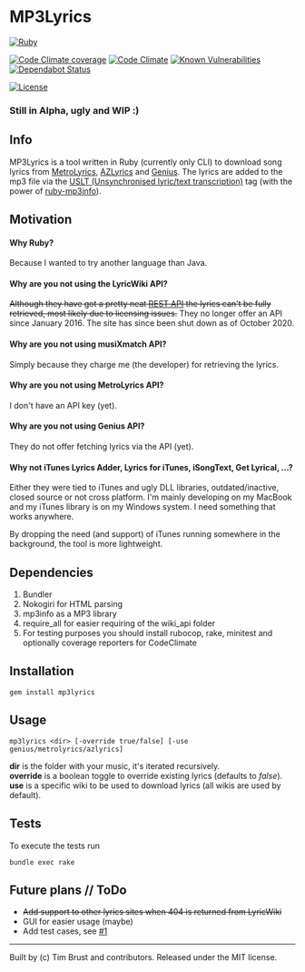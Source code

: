 # MP3Lyrics

[![Ruby](https://github.com/timbru31/mp3lyrics/workflows/Ruby/badge.svg)](https://github.com/timbru31/mp3lyrics/actions?query=workflow%3ARuby)

[![Code Climate coverage](https://img.shields.io/codeclimate/coverage/timbru31/mp3lyrics)](https://codeclimate.com/github/timbru31/mp3lyrics)
[![Code Climate](https://img.shields.io/codeclimate/maintainability/timbru31/mp3lyrics)](https://codeclimate.com/github/timbru31/mp3lyrics)
[![Known Vulnerabilities](https://snyk.io/test/github/timbru31/mp3lyrics/badge.svg)](https://snyk.io/test/github/timbru31/mp3lyrics)
[![Dependabot Status](https://api.dependabot.com/badges/status?host=github&repo=timbru31/mp3lyrics)](https://dependabot.com)

[![License](https://img.shields.io/badge/License-MIT-blue.svg)](LICENSE.md)

### Still in Alpha, ugly and WIP :)

## Info

MP3Lyrics is a tool written in Ruby (currently only CLI) to download song lyrics from [MetroLyrics](https://www.metrolyrics.com), [AZLyrics](https://www.azlyrics.com) and [Genius](https://genius.com).
The lyrics are added to the mp3 file via the [USLT (Unsynchronised lyric/text transcription)](https://id3.org/id3v2.4.0-frames) tag (with the power of [ruby-mp3info](https://github.com/moumar/ruby-mp3info)).

## Motivation

#### Why Ruby?

Because I wanted to try another language than Java.

#### Why are you not using the LyricWiki API?

~~Although they have got a pretty neat [REST API](http://api.wikia.com/wiki/LyricWiki_API/REST) the lyrics can't be fully retrieved, most likely due to licensing issues.~~
They no longer offer an API since January 2016. The site has since been shut down as of October 2020.

#### Why are you not using musiXmatch API?

Simply because they charge me (the developer) for retrieving the lyrics.

#### Why are you not using MetroLyrics API?

I don't have an API key (yet).

#### Why are you not using Genius API?

They do not offer fetching lyrics via the API (yet).

#### Why not iTunes Lyrics Adder, Lyrics for iTunes, iSongText, Get Lyrical, ...?

Either they were tied to iTunes and ugly DLL libraries, outdated/inactive, closed source or not cross platform. I'm mainly developing on my MacBook and my iTunes library is on my Windows system. I need something that works anywhere.

By dropping the need (and support) of iTunes running somewhere in the background, the tool is more lightweight.

## Dependencies

1. Bundler
2. Nokogiri for HTML parsing
3. mp3info as a MP3 library
4. require_all for easier requiring of the wiki_api folder
5. For testing purposes you should install rubocop, rake, minitest and optionally coverage reporters for CodeClimate

## Installation

```shell
gem install mp3lyrics
```

## Usage

```shell
mp3lyrics <dir> [-override true/false] [-use genius/metrolyrics/azlyrics]
```

**dir** is the folder with your music, it's iterated recursively.  
**override** is a boolean toggle to override existing lyrics (defaults to _false_).  
**use** is a specific wiki to be used to download lyrics (all wikis are used by default).

## Tests

To execute the tests run

```shell
bundle exec rake
```

## Future plans // ToDo

- ~~Add support to other lyrics sites when 404 is returned from LyricWiki~~
- GUI for easier usage (maybe)
- Add test cases, see [#1](https://github.com/timbru31/mp3lyrics/issues/1)

---

Built by (c) Tim Brust and contributors. Released under the MIT license.
